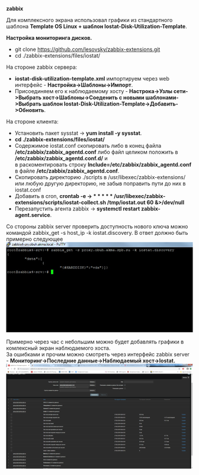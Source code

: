 **zabbix**

Для комплексного экрана использовал графики из стандартного шаблона **Template OS Linux + шаблон Iostat-Disk-Utilization-Template**.  

**Настройка мониторинга дисков.**
- git clone https://github.com/lesovsky/zabbix-extensions.git
- cd ./zabbix-extensions/files/iostat/  

На стороне zabbix сервера: 
 - **iostat-disk-utilization-template.xml** импортируем через web интерфейс - **Настройка->Шаблоны->Импорт**.
 - Присоединяем его к наблюдаемому хосту - **Настрока->Узлы сети->Выбрать хост->Шаблоны->Соеденить с новыми шаблонами->Выбрать шаблон Iostat-Disk-Utilization-Template->Добавить->Обновить**.  

На стороне клиента:
 - Установить пакет sysstat -> **yum install -y sysstat**.
 - **cd ./zabbix-extensions/files/iostat/**
 - Содержимое iostat.conf скопировать либо в конец файла **/etc/zabbix/zabbix_agentd.conf** либо файл целиком положить в **/etc/zabbix/zabbix_agentd.conf.d/** и  
в раскоментировать строку **Include=/etc/zabbix/zabbix_agentd.conf** в файле **/etc/zabbix/zabbix_agentd.conf**.
 - Скопировать директорию ./scripts в /usr/libexec/zabbix-extensions/ или любую другую директорию, не забыв поправить пути до них в iostat.conf
 - Добавить в cron, **crontab -e -> * * * * * /usr/libexec/zabbix-extensions/scripts/iostat-collect.sh /tmp/iostat.out 60 &>/dev/null**
 - Перезапустить агента zabbix ->  **systemctl restart zabbix-agent.service**.

Со стороны zabbix server проверить доступность нового ключа можно командой zabbix_get -s host_ip -k iostat.discovery. В ответ должно быть примерно следующее  
![alt text](https://github.com/masya-dm/otus-linux/blob/master/13.zabbix/zabbix-02.jpg)

Примерно через час с небольшим можно будет добавлять графики в комлексный экран наблюдаемого хоста.  
За ошибками и прочим можно смотреть через интерфейс zabbix server - **Мониторинг->Последние данные->Наблюдаемый хост->Iostat.**
![alt text](https://github.com/masya-dm/otus-linux/blob/master/13.zabbix/zabbix-01.jpg)
